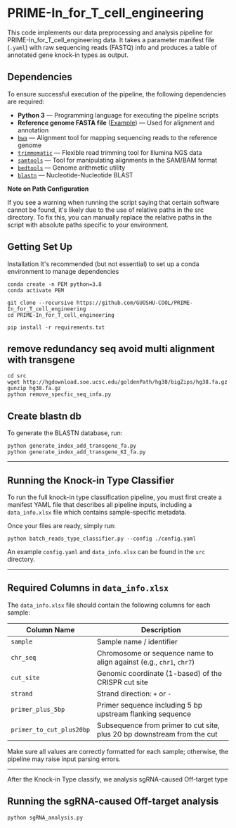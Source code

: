 # PRIME-In_for_T_cell_engineering

This code implements our data preprocessing and analysis pipeline for PRIME-In_for_T_cell_engineering data. It takes a parameter manifest file (`.yaml`) with raw sequencing reads (FASTQ) info and produces a table of annotated gene knock-in types as output.

## Dependencies<a name="dependencies"></a>

To ensure successful execution of the pipeline, the following dependencies are required:

- **Python 3** — Programming language for executing the pipeline scripts  
- **Reference genome FASTA file**  ([Example](https://ftp.ncbi.nlm.nih.gov/genomes/all/GCF/000/001/405/GCF_000001405.26_GRCh38/GCF_000001405.26_GRCh38_genomic.fna.gz)) — Used for alignment and annotation  
- [`bwa`](http://bio-bwa.sourceforge.net/) — Alignment tool for mapping sequencing reads to the reference genome  
- [`trimmomatic`](https://github.com/timflutre/trimmomatic/) — Flexible read trimming tool for Illumina NGS data  
- [`samtools`](https://github.com/samtools/samtools/) — Tool for manipulating alignments in the SAM/BAM format  
- [`bedtools`](https://bedtools.readthedocs.io/en/latest/) — Genome arithmetic utility  
- [`blastn`](https://github.com/asadprodhan/blastn/blob/main/README.md) — Nucleotide-Nucleotide BLAST


**Note on Path Configuration**             

If you see a warning when running the script saying that certain software cannot be found, it's likely due to the use of relative paths in the src directory.
To fix this, you can manually replace the relative paths in the script with absolute paths specific to your environment.




## Getting Set Up
Installation
It's recommended (but not essential) to set up a conda environment to manage dependencies
```
conda create -n PEM python=3.8
conda activate PEM        

git clone --recursive https://github.com/GUOSHU-COOL/PRIME-In_for_T_cell_engineering
cd PRIME-In_for_T_cell_engineering

pip install -r requirements.txt
```
## remove redundancy seq avoid multi alignment with transgene
```
cd src
wget http://hgdownload.soe.ucsc.edu/goldenPath/hg38/bigZips/hg38.fa.gz
gunzip hg38.fa.gz
python remove_specfic_seq_infa.py
```
## Create blastn db
To generate the BLASTN database, run:
```
python generate_index_add_transgene_fa.py
python generate_index_add_transgene_KI_fa.py     
```

---
## Running the Knock-in Type Classifier

To run the full knock-in type classification pipeline, you must first create a manifest YAML file that describes all pipeline inputs, including a `data_info.xlsx` file which contains sample-specific metadata.

Once your files are ready, simply run:

```
python batch_reads_type_classifier.py --config ./config.yaml
```


An example `config.yaml` and `data_info.xlsx` can be found in the `src` directory.

---

## Required Columns in `data_info.xlsx`

The `data_info.xlsx` file should contain the following columns for each sample:

| Column Name              | Description                                                                 |
|--------------------------|-----------------------------------------------------------------------------|
| `sample`                 | Sample name / identifier                                                    |
| `chr_seq`                | Chromosome or sequence name to align against (e.g., `chr1`, `chr7`)         |
| `cut_site`               | Genomic coordinate (1-based) of the CRISPR cut site                         |
| `strand`                 | Strand direction: `+` or `-`                                                |
| `primer_plus_5bp`        | Primer sequence including 5 bp upstream flanking sequence                   |
| `primer_to_cut_plus20bp` | Subsequence from primer to cut site, plus 20 bp downstream from the cut     |

Make sure all values are correctly formatted for each sample; otherwise, the pipeline may raise input parsing errors.

---
After the Knock-in Type classify, we analysis sgRNA-caused Off-target type

## Running the sgRNA-caused Off-target analysis  

```python
python sgRNA_analysis.py
```
